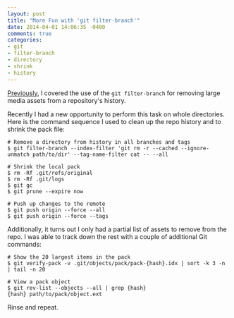 ```yaml
---
layout: post
title: "More Fun with 'git filter-branch'"
date: 2014-04-01 14:06:35 -0400
comments: true
categories: 
- git
- filter-branch
- directory
- shrink
- history
---
```

[Previously](http://nathanielhoag.com/blog/2013/11/06/tools-and-processes/), I covered the use of the `git filter-branch` for removing large media assets from a repository's history.

Recently I had a new opportunity to perform this task on whole directories. Here is the command sequence I used to clean up the repo history and to shrink the pack file:
```
# Remove a directory from history in all branches and tags
$ git filter-branch --index-filter 'git rm -r --cached --ignore-unmatch path/to/dir' --tag-name-filter cat -- --all

# Shrink the local pack
$ rm -Rf .git/refs/original
$ rm -Rf .git/logs
$ git gc
$ git prune --expire now

# Push up changes to the remote
$ git push origin --force --all
$ git push origin --force --tags
```

Additionally, it turns out I only had a partial list of assets to remove from the repo. I was able to track down the rest with a couple of additional Git commands:
```
# Show the 20 largest items in the pack
$ git verify-pack -v .git/objects/pack/pack-{hash}.idx | sort -k 3 -n | tail -n 20

# View a pack object
$ git rev-list --objects --all | grep {hash}
{hash} path/to/pack/object.ext
```

Rinse and repeat.
